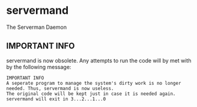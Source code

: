# servermand
The Serverman Daemon

## IMPORTANT INFO
servermand is now obsolete. Any attempts to run the code will by met with by the following message:
```
IMPORTANT INFO
A seperate program to manage the system's dirty work is no longer needed. Thus, servermand is now useless.
The original code will be kept just in case it is needed again.
servermand will exit in 3...2...1...0
```
